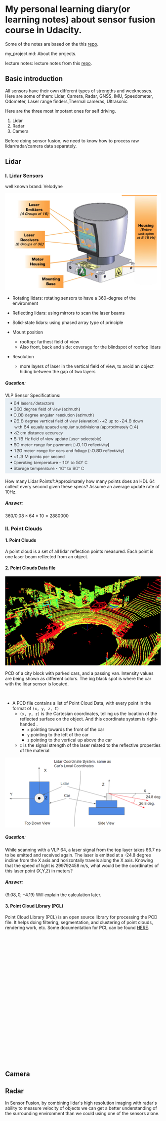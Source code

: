 # My personal learning diary(or learning notes) about sensor fusion course in Udacity. 
Some of the notes are based on the this [repo](https://github.com/fanweng/Udacity-Sensor-Fusion-Nanodegree).

my_project.md: About the projects.

lecture notes: lecture notes from this [repo](https://github.com/fanweng/Udacity-Sensor-Fusion-Nanodegree).




## Basic introduction

All sensors have their own different types of strengths and weeknesses. Here are some of them: Lidar, Camera, Radar, GNSS, IMU, Speedometer, Odometer, Laser range finders,Thermal cameras, Ultrasonic


Here are the three most impotant ones for self driving.


1. Lidar
2. Radar
3. Camera






Before doing sensor fusion, we need to know how to process raw lidar/radar/camera data separately.

## Lidar



### I. Lidar Sensors
well known brand: Velodyne


![Velodyne HDL 64 Lidar](./media/velodyne-hdl-64-lidar.png)

- Rotating lidars: rotating sensors to have a 360-degree of the environment
- Reflecting lidars: using mirrors to scan the laser beams
- Solid-state lidars: using phased array type of principle

- Mount position
    * rooftop: farthest field of view
    * Also front, back and side: coverage for the blindspot of rooftop lidars

- Resolution
    * more layers of laser in the vertical field of view, to avoid an object hiding between the gap of two layers


##### Question:
VLP Sensor Specifications: 
![Velodyne HDL 64 Lidar](./media/vlp-sensor-specs.png)

How many Lidar Points?:Approximately how many points does an HDL 64 collect every second given these specs? Assume an average update rate of 10Hz.

##### Answer:

$360/0.08\times64\times 10=2880000$



### II. Point Clouds

#### 1. Point Clouds
A point cloud is a set of all lidar reflection points measured. Each point is one laser beam reflected from an object.


#### 2. Point Clouds Data file
![PCD of a City Block](./media/pcd-of-a-block.png "PCD of a city block with parked cars, and a passing van. Intensity values are being shown as different colors. The big black spot is where the car with the lidar sensor is located.")

PCD of a city block with parked cars, and a passing van. Intensity values are being shown as different colors. The big black spot is where the car with the lidar sensor is located.


<br/>

- A PCD file contains a list of Point Cloud Data, with every point in the format of `(x, y, z, I)`
    * `(x, y, z)` is the Cartesian coordinates, telling us the location of the reflected surface on the object. And this coordinate system is right-handed .
        + `x` pointing towards the front of the car
        + `y` pointing to the left of the car
        + `z` pointing to the vertical up above the car
    * `I` is the signal strength of the laser related to the reflective properties of the material

![PCD Coordinates](./media/pcd-coordinates.png)



##### Question:
While scanning with a VLP 64, a laser signal from the top layer takes 66.7 ns to be emitted and received again. The laser is emitted at a -24.8 degree incline from the X axis and horizontally travels along the X axis. Knowing that the speed of light is 299792458 m/s, what would be the coordinates of this laser point (X,Y,Z) in meters?
##### Answer:
$(9.08, 0, -4.19)$ Will explain the calculation later.


#### 3. Point Cloud Library (PCL) 
Point Cloud Library (PCL) is an open source library for processing the PCD file. It helps doing filtering, segmentation, and clustering of point clouds, rendering work, etc. Some documentation for PCL can be found [HERE](https://pointclouds.org/).


<br/><br/><br/><br/><br/><br/><br/><br/><br/><br/><br/><br/>
<br/><br/><br/><br/><br/><br/><br/><br/><br/><br/><br/><br/>



## Camera
## Radar



In Sensor Fusion, by combining lidar's high resolution imaging with radar's ability to measure velocity of objects we can get a better understanding of the surrounding environment than we could using one of the sensors alone.
